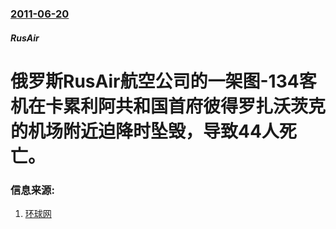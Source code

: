 ### [2011-06-20](/news/2011/06/20/index.md)

##### RusAir
# 俄罗斯RusAir航空公司的一架图-134客机在卡累利阿共和国首府彼得罗扎沃茨克的机场附近迫降时坠毁，导致44人死亡。




### 信息来源:

1. [环球网](https://archive.is/20130426161501/http://world.huanqiu.com/hot/2011-06/1771806.html)
